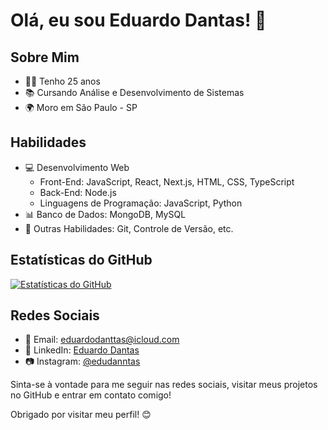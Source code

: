 # Olá, eu sou Eduardo Dantas! 👋

## Sobre Mim
- 👨‍💼 Tenho 25 anos
- 📚 Cursando Análise e Desenvolvimento de Sistemas
- 🌍 Moro em São Paulo - SP

## Habilidades
- 💻 Desenvolvimento Web
  - Front-End: JavaScript, React, Next.js, HTML, CSS, TypeScript
  - Back-End: Node.js
  - Linguagens de Programação: JavaScript, Python
- 📊 Banco de Dados: MongoDB, MySQL
- 🚀 Outras Habilidades: Git, Controle de Versão, etc.

## Estatísticas do GitHub
[![Estatísticas do GitHub](https://github-readme-stats.vercel.app/api?username=edudanntas&show_icons=true&count_private=true&hide=contribs,prs)](https://github.com/edudanntas)

## Redes Sociais
- 📧 Email: eduardodanttas@icloud.com
- 🔗 LinkedIn: [Eduardo Dantas](https://www.linkedin.com/in/eduardo-danttas)
- 📷 Instagram: [@edudanntas](https://www.instagram.com/edudanntas)

Sinta-se à vontade para me seguir nas redes sociais, visitar meus projetos no GitHub e entrar em contato comigo!

Obrigado por visitar meu perfil! 😊
